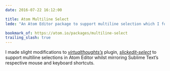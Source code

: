 ```yaml
---
date: 2016-07-22 16:12:00

title: Atom Multiline Select
lede: "An Atom Editor package to support multiline selection which I forked and modified to mimic Sublime Text's multiline selection technique."

bookmark_of: https://atom.io/packages/multiline-select
trailing_slash: true
---
```



I made slight modifications to *[virtualthoughts’s](https://github.com/virtualthoughts)* plugin, *[slickedit-select](https://github.com/virtualthoughts/slickedit-select)* to support multiline selections in Atom Editor whilst mirroring Sublime Text’s respective mouse and keyboard shortcuts.
